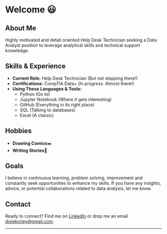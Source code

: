 # Welcome 😃

## About Me 
Highly motivated and detail oriented Help Desk Technician seeking a Data Analyst position to leverage analytical skills and technical support knowledge. 

## Skills & Experience
- **Current Role:** Help Desk Technician (But not stopping there!)
- **Certifications:** CompTIA Data+ (*In progress.* Almost there!)
- **Using These Languages & Tools:**
  - Python (Go to)
  - Jupyter Notebook (Where it gets interesting)
  - GitHub (Everything in its right place)
  - SQL (Talking to databases)
  - Excel (A classic)

## Hobbies
- **Drawing Comics**✒️
- **Writing Stories**📓

## Goals
I believe in continuous learning, problem solving, improvement and constantly seek opportunities to enhance my skills. If you have any insights, advice, or potential collaborations related to data analysis, let me know. 

## Contact
Ready to connect? Find me on [LinkedIn](https://www.linkedin.com/in/dixie-korley/) or drop me an email [dixiekorley@gmail.com](mailto:dixiekorley@gmail.com).

---
